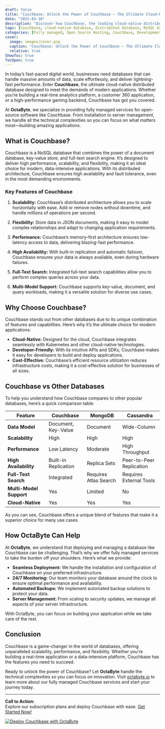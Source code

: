 ```yaml
---
draft: false
title: "Couchbase: Unlock the Power of Couchbase – The Ultimate Cloud-Native Distributed Database"
date: "2025-03-10"
description: "Discover how Couchbase, the leading cloud-native distributed database, revolutionizes data management with its scalability, flexibility, and performance. Learn why Couchbase is the go-to choice for modern applications and how OctaByte can help you deploy and manage it effortlessly."
tags: [Couchbase, cloud-native database, distributed database, NoSQL database, managed Couchbase services, OctaByte, database scalability, database performance, open-source database, Couchbase vs MongoDB, Couchbase vs Cassandra]
categories: [Fully managed, Open Source Hosting, Couchbase, Development, Dev Ops]
cover:
  image: images/cover.png
  caption: "Couchbase: Unlock the Power of Couchbase – The Ultimate Cloud-Native Distributed Database"
  relative: true
ShowToc: true
TocOpen: true
---
```



In today’s fast-paced digital world, businesses need databases that can handle massive amounts of data, scale effortlessly, and deliver lightning-fast performance. Enter **Couchbase**, the ultimate cloud-native distributed database designed to meet the demands of modern applications. Whether you’re building a real-time analytics platform, a customer 360 application, or a high-performance gaming backend, Couchbase has got you covered.

At **OctaByte**, we specialize in providing fully managed services for open-source software like Couchbase. From installation to server management, we handle all the technical complexities so you can focus on what matters most—building amazing applications.

## What is Couchbase?

Couchbase is a NoSQL database that combines the power of a document database, key-value store, and full-text search engine. It’s designed to deliver high performance, scalability, and flexibility, making it an ideal choice for modern, data-intensive applications. With its distributed architecture, Couchbase ensures high availability and fault tolerance, even in the most demanding environments.

### Key Features of Couchbase

1. **Scalability:** Couchbase’s distributed architecture allows you to scale horizontally with ease. Add or remove nodes without downtime, and handle millions of operations per second.
   
2. **Flexibility:** Store data in JSON documents, making it easy to model complex relationships and adapt to changing application requirements.

3. **Performance:** Couchbase’s memory-first architecture ensures low-latency access to data, delivering blazing-fast performance.

4. **High Availability:** With built-in replication and automatic failover, Couchbase ensures your data is always available, even during hardware failures.

5. **Full-Text Search:** Integrated full-text search capabilities allow you to perform complex queries across your data.

6. **Multi-Model Support:** Couchbase supports key-value, document, and query workloads, making it a versatile solution for diverse use cases.

## Why Choose Couchbase?

Couchbase stands out from other databases due to its unique combination of features and capabilities. Here’s why it’s the ultimate choice for modern applications:

- **Cloud-Native:** Designed for the cloud, Couchbase integrates seamlessly with Kubernetes and other cloud-native technologies.
- **Developer-Friendly:** With its intuitive APIs and SDKs, Couchbase makes it easy for developers to build and deploy applications.
- **Cost-Effective:** Couchbase’s efficient resource utilization reduces infrastructure costs, making it a cost-effective solution for businesses of all sizes.

## Couchbase vs Other Databases

To help you understand how Couchbase compares to other popular databases, here’s a quick comparison table:

| Feature                | Couchbase               | MongoDB                 | Cassandra              |
|------------------------|-------------------------|-------------------------|------------------------|
| **Data Model**         | Document, Key-Value     | Document                | Wide-Column            |
| **Scalability**        | High                    | High                    | High                   |
| **Performance**        | Low Latency             | Moderate                | High Throughput        |
| **High Availability**  | Built-in Replication    | Replica Sets            | Peer-to-Peer Replication |
| **Full-Text Search**   | Integrated              | Requires Atlas Search   | Requires External Tools |
| **Multi-Model Support**| Yes                     | Limited                 | No                     |
| **Cloud-Native**       | Yes                     | Yes                     | Yes                    |

As you can see, Couchbase offers a unique blend of features that make it a superior choice for many use cases.

## How OctaByte Can Help

At **OctaByte**, we understand that deploying and managing a database like Couchbase can be challenging. That’s why we offer fully managed services to take the burden off your shoulders. Here’s what we provide:

- **Seamless Deployment:** We handle the installation and configuration of Couchbase on your preferred infrastructure.
- **24/7 Monitoring:** Our team monitors your database around the clock to ensure optimal performance and availability.
- **Automated Backups:** We implement automated backup solutions to protect your data.
- **Server Management:** From scaling to security updates, we manage all aspects of your server infrastructure.

With OctaByte, you can focus on building your application while we take care of the rest.

## Conclusion

Couchbase is a game-changer in the world of databases, offering unparalleled scalability, performance, and flexibility. Whether you’re building a real-time application or a data-intensive platform, Couchbase has the features you need to succeed.

Ready to unlock the power of Couchbase? Let **OctaByte** handle the technical complexities so you can focus on innovation. Visit [octabyte.io](https://octabyte.io) to learn more about our fully managed Couchbase services and start your journey today.

---

**Call to Action:**  
Explore our subscription plans and deploy Couchbase with ease. [Get Started Now!](https://octabyte.io)

[![Deploy Couchbase with OctaByte](/images/deploy-on-octabyte.png)](https://octabyte.io/fully-managed-open-source-services/development/dev-ops/couchbase)